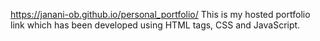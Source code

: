 https://janani-ob.github.io/personal_portfolio/
This is my hosted portfolio link which has been developed using HTML tags, CSS and JavaScript.
